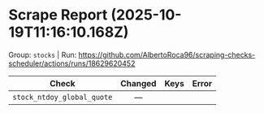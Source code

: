 # Scrape Report (2025-10-19T11:16:10.168Z)

Group: `stocks`  |  Run: https://github.com/AlbertoRoca96/scraping-checks-scheduler/actions/runs/18629620452

| Check | Changed | Keys | Error |
|---|:---:|:--|:--|
| `stock_ntdoy_global_quote` | — |  |  |
